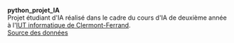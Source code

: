 **python_projet_IA** <br>
Projet étudiant d'IA réalisé dans le cadre du cours d'IA de deuxième année à l'[IUT informatique de Clermont-Ferrand](https://www.iut-clermont.fr/formations/dut-informatique/).<br>
[Source des données](https://www.kaggle.com/indra90/predicting-white-wine-quality/data)
